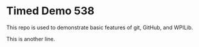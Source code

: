 # Timed Demo 538

This repo is used to demonstrate basic features of git, GitHub, and WPILib.

This is another line.